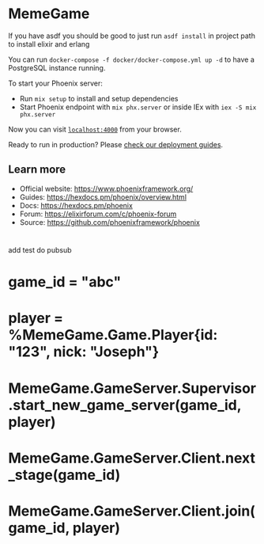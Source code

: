 # MemeGame

If you have asdf you should be good to just run `asdf install` in project path to install elixir and erlang

You can run `docker-compose -f docker/docker-compose.yml up -d` to have a PostgreSQL instance running. 

To start your Phoenix server:

  * Run `mix setup` to install and setup dependencies
  * Start Phoenix endpoint with `mix phx.server` or inside IEx with `iex -S mix phx.server`

Now you can visit [`localhost:4000`](http://localhost:4000) from your browser.

Ready to run in production? Please [check our deployment guides](https://hexdocs.pm/phoenix/deployment.html).

## Learn more

  * Official website: https://www.phoenixframework.org/
  * Guides: https://hexdocs.pm/phoenix/overview.html
  * Docs: https://hexdocs.pm/phoenix
  * Forum: https://elixirforum.com/c/phoenix-forum
  * Source: https://github.com/phoenixframework/phoenix
# 

add test do pubsub

# game_id = "abc" 
# player = %MemeGame.Game.Player{id: "123", nick: "Joseph"}
# MemeGame.GameServer.Supervisor.start_new_game_server(game_id, player)
# MemeGame.GameServer.Client.next_stage(game_id)
# MemeGame.GameServer.Client.join(game_id, player)